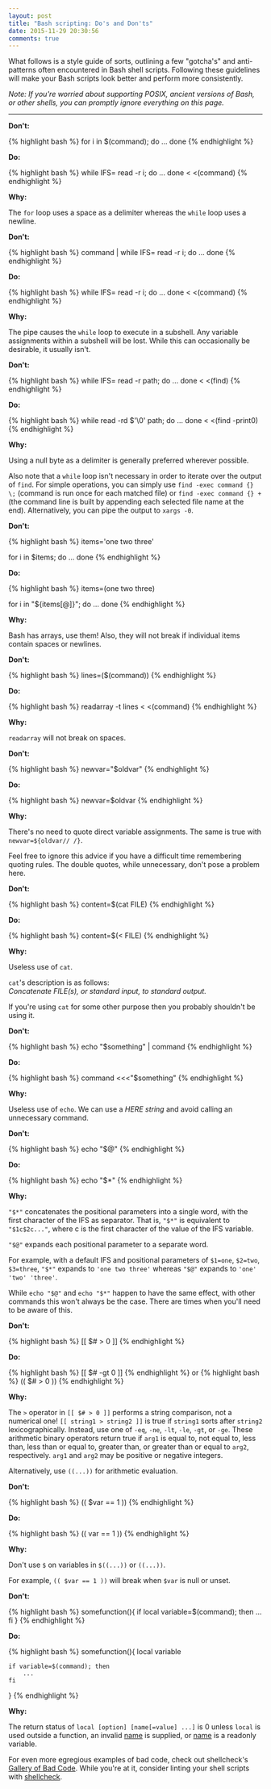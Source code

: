 ```yaml
---
layout: post
title: "Bash scripting: Do's and Don'ts"
date: 2015-11-29 20:30:56
comments: true
---
```


What follows is a style guide of sorts, outlining a few "gotcha's" and anti-patterns often encountered in Bash shell scripts. Following these guidelines will make your Bash scripts look better and perform more consistently.

*Note: If you're worried about supporting POSIX, ancient versions of Bash, or other shells, you can promptly ignore everything on this page.*

---

<div class="project" markdown="1">

**Don't:**

{% highlight bash %}
for i in $(command); do
    ...
done
{% endhighlight %}

**Do:**

{% highlight bash %}
while IFS= read -r i; do
    ...
done < <(command)
{% endhighlight %}

**Why:**

The `for` loop uses a space as a delimiter whereas the `while` loop uses a newline.

</div>

<div class="project" markdown="1">

**Don't:**

{% highlight bash %}
command | while IFS= read -r i; do
    ...
done
{% endhighlight %}

**Do:**

{% highlight bash %}
while IFS= read -r i; do
    ...
done < <(command)
{% endhighlight %}

**Why:**

The pipe causes the `while` loop to execute in a subshell. Any variable assignments within a subshell will be lost. While this can occasionally be desirable, it usually isn't.

</div>

<div class="project" markdown="1">

**Don't:**

{% highlight bash %}
while IFS= read -r path; do
    ...
done < <(find)
{% endhighlight %}

**Do:**

{% highlight bash %}
while read -rd $'\0' path; do
    ...
done < <(find -print0)
{% endhighlight %}

**Why:**

Using a null byte as a delimiter is generally preferred wherever possible.

Also note that a `while` loop isn't necessary in order to iterate over the output of `find`. For simple operations, you can simply use `find -exec command {} \;` (command is run once for each matched file) or `find -exec command {} +` (the command line is built  by  appending each  selected file name at the end). Alternatively, you can pipe the output to `xargs -0`.

</div>

<div class="project" markdown="1">

**Don't:**

{% highlight bash %}
items='one two three'

for i in $items; do
    ...
done
{% endhighlight %}

**Do:**

{% highlight bash %}
items=(one two three)

for i in "${items[@]}"; do
    ...
done
{% endhighlight %}

**Why:**

Bash has arrays, use them! Also, they will not break if individual items contain spaces or newlines.

</div>

<div class="project" markdown="1">

**Don't:**

{% highlight bash %} lines=($(command)) {% endhighlight %}

**Do:**

{% highlight bash %} readarray -t lines < <(command) {% endhighlight %}

**Why:**

`readarray` will not break on spaces.

</div>

<div class="project" markdown="1">

**Don't:**

{% highlight bash %} newvar="$oldvar" {% endhighlight %}

**Do:**

{% highlight bash %} newvar=$oldvar {% endhighlight %}

**Why:**

There's no need to quote direct variable assignments. The same is true with `newvar=${oldvar// /}`.

Feel free to ignore this advice if you have a difficult time remembering quoting rules. The double quotes, while unnecessary, don't pose a problem here.

</div>

<div class="project" markdown="1">

**Don't:**

{% highlight bash %} content=$(cat FILE) {% endhighlight %}

**Do:**

{% highlight bash %} content=$(< FILE) {% endhighlight %}

**Why:**

Useless use of `cat`.

`cat`'s description is as follows:<br>*Concatenate FILE(s), or standard input, to standard output.*

If you're using `cat` for some other purpose then you probably shouldn't be using it.

</div>

<div class="project" markdown="1">

**Don't:**

{% highlight bash %} echo "$something" | command {% endhighlight %}

**Do:**

{% highlight bash %} command <<<"$something" {% endhighlight %}

**Why:**

Useless use of `echo`. We can use a *HERE string* and avoid calling an unnecessary command.

</div>

<div class="project" markdown="1">

**Don't:**

{% highlight bash %} echo "$@" {% endhighlight %}

**Do:**

{% highlight bash %} echo "$*" {% endhighlight %}

**Why:**

`"$*"` concatenates the positional parameters into a single word, with the first character of the IFS as separator. That is, `"$*"` is equivalent to `"$1c$2c..."`, where c is the first character of the value of the IFS variable.

`"$@"` expands each positional parameter to a separate word.

For example, with a default IFS and positional parameters of `$1=one`, `$2=two`, `$3=three`, `"$*"` expands to `'one two three'` whereas `"$@"` expands to `'one' 'two' 'three'`.

While `echo "$@"` and `echo "$*"` happen to have the same effect, with other commands this won't always be the case. There are times when you'll need to be aware of this.

</div>

<div class="project" markdown="1">

**Don't:**

{% highlight bash %} [[ $# > 0 ]] {% endhighlight %}

**Do:**

{% highlight bash %} [[ $# -gt 0 ]] {% endhighlight %}
or
{% highlight bash %} (( $# > 0 )) {% endhighlight %}

**Why:**

The `>` operator in `[[ $# > 0 ]]` performs a string comparison, not a numerical one! `[[ string1 > string2 ]]` is true if `string1` sorts after `string2` lexicographically. Instead, use one of `-eq`, `-ne`, `-lt`, `-le`, `-gt`, or `-ge`. These arithmetic binary operators return true if `arg1` is equal to, not equal to, less than, less than or equal to, greater than, or greater than or equal to `arg2`, respectively. `arg1` and `arg2` may be positive or negative integers.

Alternatively, use `((...))` for arithmetic evaluation.

</div>

<div class="project" markdown="1">

**Don't:**

{% highlight bash %} (( $var == 1 )) {% endhighlight %}

**Do:**

{% highlight bash %} (( var == 1 )) {% endhighlight %}

**Why:**

Don't use `$` on variables in `$((...))` or `((...))`.

For example, `(( $var == 1 ))` will break when `$var` is null or unset.

</div>

<div class="project" markdown="1">

**Don't:**

{% highlight bash %}
somefunction(){
    if local variable=$(command); then
        ...
    fi
}
{% endhighlight %}

**Do:**

{% highlight bash %}
somefunction(){
    local variable

    if variable=$(command); then
        ...
    fi
}
{% endhighlight %}

**Why:**

The return status of `local [option] [name[=value] ...]` is 0 unless `local` is used outside a function, an invalid <u>name</u> is supplied, or <u>name</u> is a readonly variable.

</div>

For even more egregious examples of bad code, check out shellcheck's [Gallery of Bad Code](https://github.com/koalaman/shellcheck#gallery-of-bad-code). While you're at it, consider linting your shell scripts with [shellcheck](https://github.com/koalaman/shellcheck).
